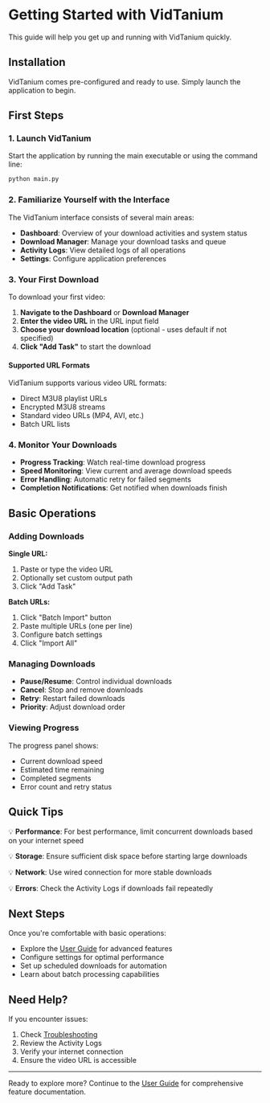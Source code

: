 # Getting Started with VidTanium

This guide will help you get up and running with VidTanium quickly.

## Installation

VidTanium comes pre-configured and ready to use. Simply launch the application to begin.

## First Steps

### 1. Launch VidTanium

Start the application by running the main executable or using the command line:

```bash
python main.py
```

### 2. Familiarize Yourself with the Interface

The VidTanium interface consists of several main areas:

- **Dashboard**: Overview of your download activities and system status
- **Download Manager**: Manage your download tasks and queue
- **Activity Logs**: View detailed logs of all operations
- **Settings**: Configure application preferences

### 3. Your First Download

To download your first video:

1. **Navigate to the Dashboard** or **Download Manager**
2. **Enter the video URL** in the URL input field
3. **Choose your download location** (optional - uses default if not specified)
4. **Click "Add Task"** to start the download

#### Supported URL Formats

VidTanium supports various video URL formats:

- Direct M3U8 playlist URLs
- Encrypted M3U8 streams
- Standard video URLs (MP4, AVI, etc.)
- Batch URL lists

### 4. Monitor Your Downloads

- **Progress Tracking**: Watch real-time download progress
- **Speed Monitoring**: View current and average download speeds
- **Error Handling**: Automatic retry for failed segments
- **Completion Notifications**: Get notified when downloads finish

## Basic Operations

### Adding Downloads

**Single URL:**
1. Paste or type the video URL
2. Optionally set custom output path
3. Click "Add Task"

**Batch URLs:**
1. Click "Batch Import" button
2. Paste multiple URLs (one per line)
3. Configure batch settings
4. Click "Import All"

### Managing Downloads

- **Pause/Resume**: Control individual downloads
- **Cancel**: Stop and remove downloads
- **Retry**: Restart failed downloads
- **Priority**: Adjust download order

### Viewing Progress

The progress panel shows:
- Current download speed
- Estimated time remaining
- Completed segments
- Error count and retry status

## Quick Tips

💡 **Performance**: For best performance, limit concurrent downloads based on your internet speed

💡 **Storage**: Ensure sufficient disk space before starting large downloads

💡 **Network**: Use wired connection for more stable downloads

💡 **Errors**: Check the Activity Logs if downloads fail repeatedly

## Next Steps

Once you're comfortable with basic operations:

- Explore the [User Guide](user-guide.md) for advanced features
- Configure settings for optimal performance
- Set up scheduled downloads for automation
- Learn about batch processing capabilities

## Need Help?

If you encounter issues:
1. Check [Troubleshooting](troubleshooting.md)
2. Review the Activity Logs
3. Verify your internet connection
4. Ensure the video URL is accessible

---

Ready to explore more? Continue to the [User Guide](user-guide.md) for comprehensive feature documentation.
